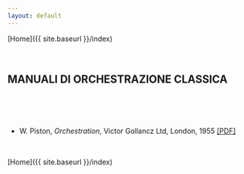 ```yaml
---
layout: default
---
```


[Home]({{ site.baseurl }}/index)


<br>



## MANUALI DI ORCHESTRAZIONE CLASSICA


<br>

<br>

<br>


- W. Piston, *Orchestration*, Victor Gollancz Ltd, London, 1955
<a href="https://www.dropbox.com/s/4oyf4qnidd21s6y/Walter_piston_orchestration_1969.pdf?dl=0" target="_blank">[PDF]</a>








<br>


[Home]({{ site.baseurl }}/index)
